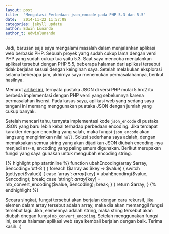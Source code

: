 ```yaml
---
layout: post
title:  "Mengatasi Perbedaan json_encode pada PHP 5.3 dan 5.5"
date:   2014-11-22 11:57:08
categories: jekyll update
author: Edwin Lunando
author_t: edwinlunando
---
```


Jadi, barusan saja saya mengalami masalah dalam menjalankan aplikasi web berbasis PHP. Sebuah proyek yang sudah cukup lama dengan versi PHP yang sudah cukup tua yaitu 5.3. Saat saya mencoba menjalankan aplikasi tersebut dengan PHP 5.5, beberapa halaman dari aplikasi tersebut tidak berjalan sesuai dengan keinginan saya. Setelah melakukan eksplorasi selama beberapa jam, akhirnya saya menemukan permasalahannya, berikut hasilnya.

Menurut [artikel ini][2], ternyata pustaka JSON di versi PHP mulai 5.5rc2 itu berbeda implementasi dengan PHP versi yang sebelumnya karena permasalahan lisensi. Pada kasus saya, aplikasi web yang sedang saya tangani ini memang menggunakan pustaka JSON dengan jumlah yang cukup banyak.

Setelah mencari tahu, ternyata implementasi kode `json_encode` di pustaka JSON yang baru lebih kebal terhadap perbedaan encoding. Jika terdapat karakter dengan encoding yang salah, maka fungsi `json_encode` akan langsung mengirimkan nilai `null`. Solusi sederhana saya adalah, dengan memaksakan semua string yang akan dijadikan JSON diubah encoding-nya menjadi `UTF-8`, encoding yang paling umum digunakan. Berikut merupakan fungsi yang saya gunakan untuk mengubah encoding string.

{% highlight php startinline %}
function ubahEncoding(array $array, $encoding='utf-8')
{
    foreach ($array as $key => $value)
    {
        switch (gettype($value)) {
            case 'array':
                $array[$key] = ubahEncoding($value, $encoding);
                break;
            case 'string':
                $array[$key] = mb_convert_encoding($value, $encoding);
                break;
        }
    }
    return $array;
}
{% endhighlight %}

Secara singkat, fungsi tersebut akan berjalan dengan cara rekursif, jika elemen dalam array tersebut adalah array, maka dia akan memanggil fungsi tersebut lagi. Jika, elemennya adalah string, maka string tersebut akan diubah dnegan fungsi `mb_convert_encoding`. Setelah menggunakan fungsi ini, semua halaman aplikasi web saya kembali berjalan dengan baik. Terima kasih. :)


[1]:    http://www.codeigniter.com/
[2]:    http://iteration9.com/2013/php-json-licensing-and-php-5-5/
